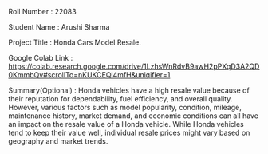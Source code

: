 Roll Number       :  22083

Student Name      :  Arushi Sharma

Project Title     :  Honda Cars Model Resale.

Google Colab Link :   https://colab.research.google.com/drive/1LzhsWnRdvB9awH2pPXqD3A2QD0KmmbQv#scrollTo=nKUKCEQl4mfH&uniqifier=1

Summary(Optional) :   Honda vehicles have a high resale value because of their reputation for dependability, fuel efficiency, and overall quality. However, various factors such as                       model popularity, condition, mileage, maintenance history, market demand, and economic conditions can all have an impact on the resale value of a Honda                             vehicle. While Honda vehicles tend to keep their value well, individual resale prices might vary based on geography and market trends.
